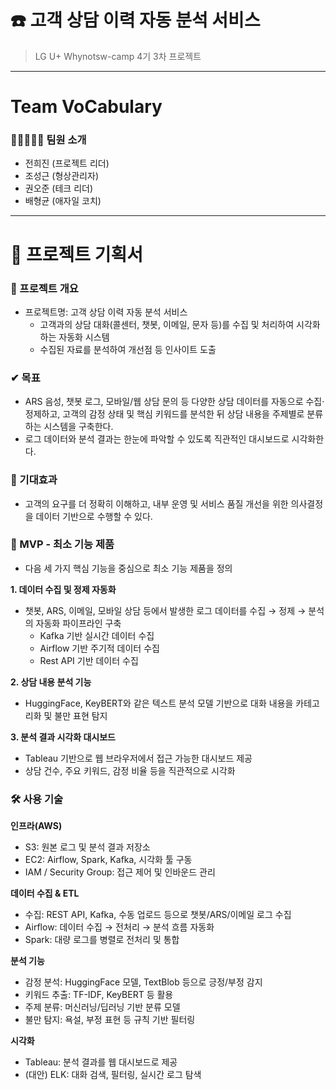 # ☎️ 고객 상담 이력 자동 분석 서비스 
> LG U+ Whynotsw-camp 4기 3차 프로젝트
---

# Team VoCabulary
### 👩‍✈🤵🤵🤵 팀원 소개
- 전희진 (프로젝트 리더)
- 조성근 (형상관리자)
- 권오준 (테크 리더)
- 배형균 (애자일 코치)

---
# 📃 프로젝트 기획서

### 📢 프로젝트 개요
- 프로젝트명: 고객 상담 이력 자동 분석 서비스
    - 고객과의 상담 대화(콜센터, 챗봇, 이메일, 문자 등)를 수집 및 처리하여 시각화하는 자동화 시스템
    - 수집된 자료를 분석하여 개선점 등 인사이트 도출
 
### ✔ 목표
- ARS 음성, 챗봇 로그, 모바일/웹 상담 문의 등 다양한 상담 데이터를 자동으로 수집·정제하고, 고객의 감정 상태 및 핵심 키워드를 분석한 뒤 상담 내용을 주제별로 분류하는 시스템을 구축한다.
- 로그 데이터와 분석 결과는 한눈에 파악할 수 있도록 직관적인 대시보드로 시각화한다.

### 🙏 기대효과
- 고객의 요구를 더 정확히 이해하고, 내부 운영 및 서비스 품질 개선을 위한 의사결정을 데이터 기반으로 수행할 수 있다.

### 🚩 MVP - 최소 기능 제품
- 다음 세 가지 핵심 기능을 중심으로 최소 기능 제품을 정의

**1. 데이터 수집 및 정제 자동화**
- 챗봇, ARS, 이메일, 모바일 상담 등에서 발생한 로그 데이터를 수집 → 정제 → 분석의 자동화 파이프라인 구축
  - Kafka 기반 실시간 데이터 수집
  - Airflow 기반 주기적 데이터 수집
  - Rest API 기반 데이터 수집  

**2. 상담 내용 분석 기능**
- HuggingFace, KeyBERT와 같은 텍스트 분석 모델 기반으로 대화 내용을 카테고리화 및 불만 표현 탐지  

**3. 분석 결과 시각화 대시보드** 
- Tableau 기반으로 웹 브라우저에서 접근 가능한 대시보드 제공  
- 상담 건수, 주요 키워드, 감정 비율 등을 직관적으로 시각화

### 🛠 사용 기술

**인프라(AWS)**
- S3: 원본 로그 및 분석 결과 저장소
- EC2: Airflow, Spark, Kafka, 시각화 툴 구동
- IAM / Security Group: 접근 제어 및 인바운드 관리

**데이터 수집 & ETL**
- 수집: REST API, Kafka, 수동 업로드 등으로 챗봇/ARS/이메일 로그 수집
- Airflow: 데이터 수집 → 전처리 → 분석 흐름 자동화
- Spark: 대량 로그를 병렬로 전처리 및 통합 

**분석 기능** 
- 감정 분석: HuggingFace 모델, TextBlob 등으로 긍정/부정 감지
- 키워드 추출: TF-IDF, KeyBERT 등 활용
- 주제 분류: 머신러닝/딥러닝 기반 분류 모델
- 불만 탐지: 욕설, 부정 표현 등 규칙 기반 필터링

**시각화** 
- Tableau: 분석 결과를 웹 대시보드로 제공
- (대안) ELK: 대화 검색, 필터링, 실시간 로그 탐색

